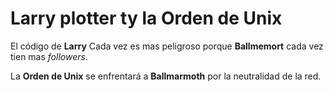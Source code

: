 # Larry plotter ty la Orden de Unix

El código de **Larry** Cada vez es mas peligroso porque **Ballmemort**
cada vez tien mas *followers*.

La **Orden de Unix** se enfrentará a **Ballmarmoth** por la
neutralidad de la red.
